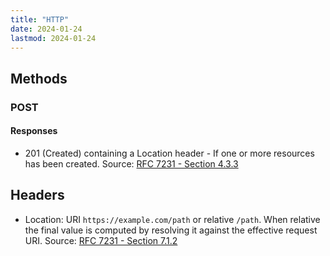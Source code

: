```yaml
---
title: "HTTP"
date: 2024-01-24
lastmod: 2024-01-24
---
```

## Methods

### POST
#### Responses
- 201 (Created) containing a Location header - If one or more resources has been created. Source: [RFC 7231 - Section 4.3.3](https://datatracker.ietf.org/doc/html/rfc7231#section-4.3.3)


## Headers
- Location: URI `https://example.com/path` or relative `/path`. When relative the final value is computed by resolving it against the effective request URI. Source: [RFC 7231 - Section 7.1.2](https://datatracker.ietf.org/doc/html/rfc7231#section-7.1.2)
